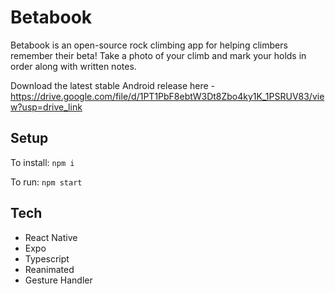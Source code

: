# Betabook

Betabook is an open-source rock climbing app for helping climbers remember their beta! Take a photo of your climb and mark your holds in order along with written notes.

Download the latest stable Android release here - https://drive.google.com/file/d/1PT1PbF8ebtW3Dt8Zbo4ky1K_1PSRUV83/view?usp=drive_link

## Setup

To install: `npm i`

To run: `npm start`

## Tech

- React Native
- Expo
- Typescript
- Reanimated
- Gesture Handler

